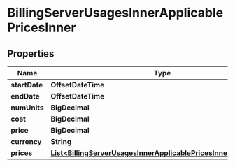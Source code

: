 

# BillingServerUsagesInnerApplicablePricesInner


## Properties

| Name | Type | Description | Notes |
|------------ | ------------- | ------------- | -------------|
|**startDate** | **OffsetDateTime** |  |  [optional] |
|**endDate** | **OffsetDateTime** |  |  [optional] |
|**numUnits** | **BigDecimal** |  |  [optional] |
|**cost** | **BigDecimal** |  |  [optional] |
|**price** | **BigDecimal** |  |  [optional] |
|**currency** | **String** |  |  [optional] |
|**prices** | [**List&lt;BillingServerUsagesInnerApplicablePricesInnerPricesInner&gt;**](BillingServerUsagesInnerApplicablePricesInnerPricesInner.md) |  |  [optional] |




